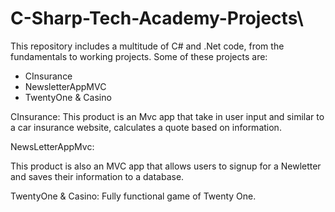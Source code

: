 # C-Sharp-Tech-Academy-Projects\
This repository includes a multitude of C# and .Net code, from the fundamentals to working projects.
Some of these projects are:
* CInsurance 
* NewsletterAppMVC
* TwentyOne & Casino


CInsurance:
This product is an Mvc app that take in user input and similar to a car insurance website, calculates a quote based on information.

NewsLetterAppMvc:

This product is also an MVC app that allows users to signup for a Newletter and saves their information to a database.

TwentyOne & Casino:
Fully functional game of Twenty One.


